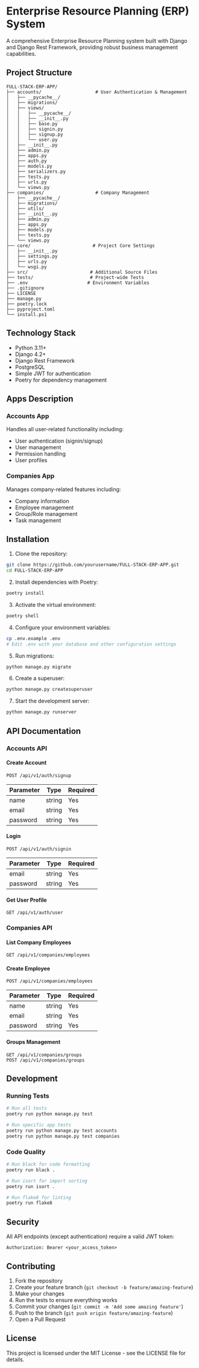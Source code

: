 # Enterprise Resource Planning (ERP) System

A comprehensive Enterprise Resource Planning system built with Django and Django Rest Framework, providing robust business management capabilities.

## Project Structure

```
FULL-STACK-ERP-APP/
├── accounts/                    # User Authentication & Management
│   ├── __pycache__/
│   ├── migrations/
│   ├── views/
│   │   ├── __pycache__/
│   │   ├── __init__.py
│   │   ├── base.py
│   │   ├── signin.py
│   │   ├── signup.py
│   │   └── user.py
│   ├── __init__.py
│   ├── admin.py
│   ├── apps.py
│   ├── auth.py
│   ├── models.py
│   ├── serializers.py
│   ├── tests.py
│   ├── urls.py
│   └── views.py
├── companies/                   # Company Management
│   ├── __pycache__/
│   ├── migrations/
│   ├── utils/
│   ├── __init__.py
│   ├── admin.py
│   ├── apps.py
│   ├── models.py
│   ├── tests.py
│   └── views.py
├── core/                       # Project Core Settings
│   ├── __init__.py
│   ├── settings.py
│   ├── urls.py
│   └── wsgi.py
├── src/                       # Additional Source Files
├── tests/                     # Project-wide Tests
├── .env                      # Environment Variables
├── .gitignore
├── LICENSE
├── manage.py
├── poetry.lock
├── pyproject.toml
└── install.ps1
```

## Technology Stack

- Python 3.11+
- Django 4.2+
- Django Rest Framework
- PostgreSQL
- Simple JWT for authentication
- Poetry for dependency management

## Apps Description

### Accounts App
Handles all user-related functionality including:
- User authentication (signin/signup)
- User management
- Permission handling
- User profiles

### Companies App
Manages company-related features including:
- Company information
- Employee management
- Group/Role management
- Task management

## Installation

1. Clone the repository:
```bash
git clone https://github.com/yourusername/FULL-STACK-ERP-APP.git
cd FULL-STACK-ERP-APP
```

2. Install dependencies with Poetry:
```bash
poetry install
```

3. Activate the virtual environment:
```bash
poetry shell
```

4. Configure your environment variables:
```bash
cp .env.example .env
# Edit .env with your database and other configuration settings
```

5. Run migrations:
```bash
python manage.py migrate
```

6. Create a superuser:
```bash
python manage.py createsuperuser
```

7. Start the development server:
```bash
python manage.py runserver
```

## API Documentation

### Accounts API

#### Create Account
```http
POST /api/v1/auth/signup
```

| Parameter  | Type     | Required |
|-----------|----------|----------|
| name      | string   | Yes      |
| email     | string   | Yes      |
| password  | string   | Yes      |

#### Login
```http
POST /api/v1/auth/signin
```

| Parameter  | Type     | Required |
|-----------|----------|----------|
| email     | string   | Yes      |
| password  | string   | Yes      |

#### Get User Profile
```http
GET /api/v1/auth/user
```

### Companies API

#### List Company Employees
```http
GET /api/v1/companies/employees
```

#### Create Employee
```http
POST /api/v1/companies/employees
```

| Parameter  | Type     | Required |
|-----------|----------|----------|
| name      | string   | Yes      |
| email     | string   | Yes      |
| password  | string   | Yes      |

#### Groups Management
```http
GET /api/v1/companies/groups
POST /api/v1/companies/groups
```

## Development

### Running Tests

```bash
# Run all tests
poetry run python manage.py test

# Run specific app tests
poetry run python manage.py test accounts
poetry run python manage.py test companies
```

### Code Quality

```bash
# Run black for code formatting
poetry run black .

# Run isort for import sorting
poetry run isort .

# Run flake8 for linting
poetry run flake8
```

## Security

All API endpoints (except authentication) require a valid JWT token:

```http
Authorization: Bearer <your_access_token>
```

## Contributing

1. Fork the repository
2. Create your feature branch (`git checkout -b feature/amazing-feature`)
3. Make your changes
4. Run the tests to ensure everything works
5. Commit your changes (`git commit -m 'Add some amazing feature'`)
6. Push to the branch (`git push origin feature/amazing-feature`)
7. Open a Pull Request

## License

This project is licensed under the MIT License - see the LICENSE file for details.
```